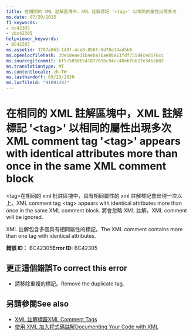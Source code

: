 ```yaml
---
title: 在相同的 XML 註解區塊中，XML 註解標記 '<tag>' 以相同的屬性出現多次
ms.date: 07/20/2015
f1_keywords:
- bc42305
- vbc42305
helpviewer_keywords:
- BC42305
ms.assetid: 3707a863-149f-4ce8-858f-9d78e14ad5b6
ms.openlocfilehash: 3de18eae31b4eba76ae88a11fdf755d4ce8676cc
ms.sourcegitcommit: bf5c5850654187705bc94cc40ebfb62fe346ab02
ms.translationtype: MT
ms.contentlocale: zh-TW
ms.lasthandoff: 09/23/2020
ms.locfileid: "91091297"
---
```

# <a name="xml-comment-tag-tag-appears-with-identical-attributes-more-than-once-in-the-same-xml-comment-block"></a><span data-ttu-id="d0907-102">在相同的 XML 註解區塊中，XML 註解標記 '\<tag>' 以相同的屬性出現多次</span><span class="sxs-lookup"><span data-stu-id="d0907-102">XML comment tag '\<tag>' appears with identical attributes more than once in the same XML comment block</span></span>

<span data-ttu-id="d0907-103">\<tag>在相同的 xml 批註區塊中，具有相同屬性的 xml 註解標記會出現一次以上。</span><span class="sxs-lookup"><span data-stu-id="d0907-103">XML comment tag \<tag> appears with identical attributes more than once in the same XML comment block.</span></span> <span data-ttu-id="d0907-104">將會忽略 XML 註解。</span><span class="sxs-lookup"><span data-stu-id="d0907-104">XML comment will be ignored.</span></span>  
  
 <span data-ttu-id="d0907-105">XML 註解包含多個具有相同屬性的標記。</span><span class="sxs-lookup"><span data-stu-id="d0907-105">The XML comment contains more than one tag with identical attributes.</span></span>  
  
 <span data-ttu-id="d0907-106">**錯誤 ID︰** BC42305</span><span class="sxs-lookup"><span data-stu-id="d0907-106">**Error ID:** BC42305</span></span>  
  
## <a name="to-correct-this-error"></a><span data-ttu-id="d0907-107">更正這個錯誤</span><span class="sxs-lookup"><span data-stu-id="d0907-107">To correct this error</span></span>  
  
- <span data-ttu-id="d0907-108">請移除重複的標記。</span><span class="sxs-lookup"><span data-stu-id="d0907-108">Remove the duplicate tag.</span></span>  
  
## <a name="see-also"></a><span data-ttu-id="d0907-109">另請參閱</span><span class="sxs-lookup"><span data-stu-id="d0907-109">See also</span></span>

- [<span data-ttu-id="d0907-110">XML 註解標籤</span><span class="sxs-lookup"><span data-stu-id="d0907-110">XML Comment Tags</span></span>](../language-reference/xmldoc/index.md)
- [<span data-ttu-id="d0907-111">使用 XML 加入程式碼註解</span><span class="sxs-lookup"><span data-stu-id="d0907-111">Documenting Your Code with XML</span></span>](../programming-guide/program-structure/documenting-your-code-with-xml.md)
